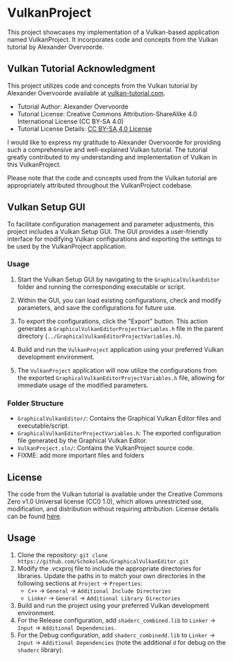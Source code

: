 # VulkanProject

This project showcases my implementation of a Vulkan-based application named VulkanProject. It incorporates code and concepts from the Vulkan tutorial by Alexander Overvoorde.

## Vulkan Tutorial Acknowledgment

This project utilizes code and concepts from the Vulkan tutorial by Alexander Overvoorde available at [vulkan-tutorial.com](https://vulkan-tutorial.com/).

- Tutorial Author: Alexander Overvoorde
- Tutorial License: Creative Commons Attribution-ShareAlike 4.0 International License (CC BY-SA 4.0)
- Tutorial License Details: [CC BY-SA 4.0 License](https://creativecommons.org/licenses/by-sa/4.0/)

I would like to express my gratitude to Alexander Overvoorde for providing such a comprehensive and well-explained Vulkan tutorial. The tutorial greatly contributed to my understanding and implementation of Vulkan in this VulkanProject.

Please note that the code and concepts used from the Vulkan tutorial are appropriately attributed throughout the VulkanProject codebase.

## Vulkan Setup GUI

To facilitate configuration management and parameter adjustments, this project includes a Vulkan Setup GUI. The GUI provides a user-friendly interface for modifying Vulkan configurations and exporting the settings to be used by the VulkanProject application.

### Usage

1. Start the Vulkan Setup GUI by navigating to the `GraphicalVulkanEditor` folder and running the corresponding executable or script.

2. Within the GUI, you can load existing configurations, check and modify parameters, and save the configurations for future use.

3. To export the configurations, click the "Export" button. This action generates a `GraphicalVulkanEditorProjectVariables.h` file in the parent directory (`../GraphicalVulkanEditorProjectVariables.h`).

4. Build and run the `VulkanProject` application using your preferred Vulkan development environment.

5. The `VulkanProject` application will now utilize the configurations from the exported `GraphicalVulkanEditorProjectVariables.h` file, allowing for immediate usage of the modified parameters.

### Folder Structure

- `GraphicalVulkanEditor/`: Contains the Graphical Vulkan Editor files and executable/script.
- `GraphicalVulkanEditorProjectVariables.h`: The exported configuration file generated by the Graphical Vulkan Editor.
- `VulkanProject.sln/`: Contains the VulkanProject source code.
- FIXME: add more important files and folders

## License

The code from the Vulkan tutorial is available under the Creative Commons Zero v1.0 Universal license (CC0 1.0), which allows unrestricted use, modification, and distribution without requiring attribution. License details can be found [here](https://creativecommons.org/publicdomain/zero/1.0/).

## Usage

1. Clone the repository: `git clone https://github.com/Schokolado/GraphicalVulkanEditor.git`
2. Modify the .vcxproj file to include the appropriate directories for libraries. Update the paths in to match your own directories in the following sections at `Project` -> `Properties`:
   * `C++` -> `General` -> `Additional Include Directories`
   * `Linker` -> `General` -> `Additional Library Directories`
4. Build and run the project using your preferred Vulkan development environment.
5. For the Release configuration, add `shaderc_combined.lib` to `Linker` -> `Input` -> `Additional Dependencies`.
6. For the Debug configuration, add `shaderc_combinedd.lib` to `Linker` -> `Input` -> `Additional Dependencies` (note the additional `d` for debug on the `shaderc` library).
